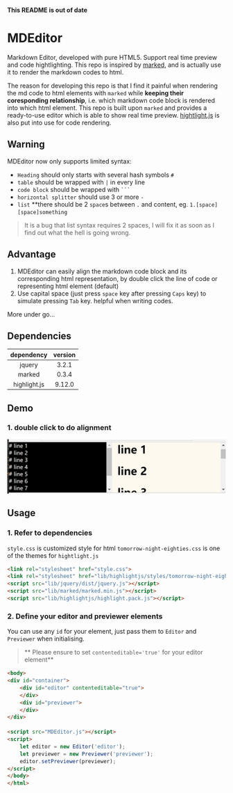 **This README is out of date**

# MDEditor
Markdown Editor, developed with pure HTML5. Support real time preview and code hightlighting. This repo is inspired by 
[marked](https://github.com/markedjs/marked), and is actually use it to render the markdown codes to html.

The reason for developing this repo is that I find it painful when rendering the md code to html elements with `marked` while **keeping their coresponding 
relationship**, i.e. which markdown code block is rendered into which html element. This repo is built upon `marked` and provides a ready-to-use
editor which is able to show real time preview. [hightlight.js](https://github.com/isagalaev/highlight.js) is also put into use for code rendering.

## Warning
MDEditor now only supports limited syntax:

-  `Heading` should only starts with several hash symbols `#`
-  `table` should be wrapped with `|` in every line
-  `code block` should be wrapped with ` ``` `
-  `horizontal splitter` should use 3 or more `-`
-  `list` **there should be 2 `space`s between `.` and content, eg. `1.[space][space]something`

> It is a bug that list syntax requires 2 spaces, I will fix it as soon as I find out what the hell is going wrong.

## Advantage
1.  MDEditor can easily align the markdown code block and its corresponding html representation, 
by double click the line of code or representing html element (default)
2.  Use capital space 
(just press `space` key after pressing `Caps` key)
to simulate pressing `Tab` key. helpful when writing codes.

More under go...

## Dependencies

| dependency | version |
| :---: | :---: |
| jquery | 3.2.1 |
| marked | 0.3.4 |
| highlight.js | 9.12.0 |

## Demo
### 1. double click to do alignment
![double-click-to-do-alignment](./docs/resources/double-click-to-do-alignment.gif)

## Usage
### 1. Refer to dependencies
`style.css` is customized style for html
`tomorrow-night-eighties.css` is one of the themes for `hightlight.js`
``` html
<link rel="stylesheet" href="style.css">
<link rel="stylesheet" href="lib/highlightjs/styles/tomorrow-night-eighties.css">
<script src="lib/jquery/dist/jquery.js"></script>
<script src="lib/marked/marked.min.js"></script>
<script src="lib/highlightjs/highlight.pack.js"></script>
```

### 2. Define your editor and previewer elements
You can use any `id` for your element, just pass them to `Editor` and `Previewer` when initialising.

> ** Please ensure to set `contenteditable='true'` for your editor element**

``` html
<body>
<div id="container">
    <div id="editor" contenteditable="true">
    </div>
    <div id="previewer">
    </div>
</div>

<script src="MDEditor.js"></script>
<script>
    let editor = new Editor('editor');
    let previewer = new Previewer('previewer');
    editor.setPreviewer(previewer);
</script>
</body>
</html>
```
